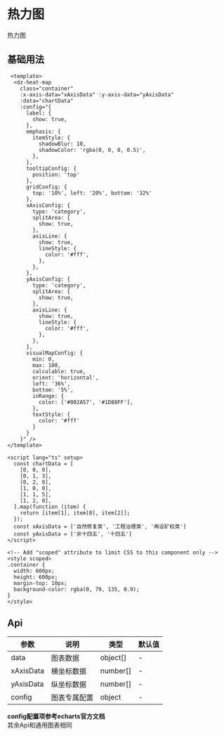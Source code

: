 # 热力图

热力图

## 基础用法

<HeatMap />

```vue
 <template>
  <dz-heat-map 
    class="container" 
    :x-axis-data="xAxisData" :y-axis-data="yAxisData"
    :data="chartData" 
    :config="{
      label: {
        show: true,
      },
      emphasis: {
        itemStyle: {
          shadowBlur: 10,
          shadowColor: 'rgba(0, 0, 0, 0.5)',
        },
      },
      tooltipConfig: {
        position: 'top'
      },
      gridConfig: {
        top: '10%', left: '20%', bottom: '32%'
      },
      xAxisConfig: {
        type: 'category',
        splitArea: {
          show: true,
        },
        axisLine: {
          show: true,
          lineStyle: {
            color: '#fff',
          },
        },
      },
      yAxisConfig: {
        type: 'category',
        splitArea: {
          show: true,
        },
        axisLine: {
          show: true,
          lineStyle: {
            color: '#fff',
          },
        },
      },
      visualMapConfig: {
        min: 0,
        max: 100,
        calculable: true,
        orient: 'horizontal',
        left: '36%',
        bottom: '5%',
        inRange: {
          color: ['#002A57', '#1D88FF'],
        },
        textStyle: {
          color: '#fff'
        }
      }
    }" />
</template>

<script lang="ts" setup>
  const chartData = [
    [0, 0, 0],
    [0, 1, 3],
    [0, 2, 0],
    [1, 0, 0],
    [1, 1, 5],
    [1, 2, 0],
  ].map(function (item) {
    return [item[1], item[0], item[2]];
  });
  const xAxisData = ['自然修复类', '工程治理类', '再设矿权类']
  const yAxisData = ['非十四五', '十四五']
</script>

<!-- Add "scoped" attribute to limit CSS to this component only -->
<style scoped>
.container {
  width: 600px;
  height: 600px;
  margin-top: 10px;
  background-color: rgba(0, 79, 135, 0.9);
}
</style>
```

## Api

| 参数        | 说明     | 类型       | 默认值 |
| --------- | ------ | -------- | --- |
| data      | 图表数据   | object[] | -   |
| xAxisData | 横坐标数据  | number[] | -   |
| yAxisData | 纵坐标数据  | number[] | -   |
| config    | 图表专属配置 | object   | -   |

**config配置项参考echarts官方文档**
<br/>
其余Api和通用图表相同
